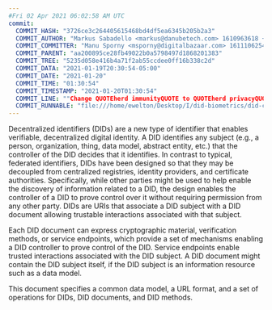 ```yaml
---
#Fri 02 Apr 2021 06:02:58 AM UTC
commit:
  COMMIT_HASH: "3726ce3c264405615468bd4df5ea6345b205b2a3"
  COMMIT_AUTHOR: "Markus Sabadello <markus@danubetech.com> 1610963618 +0100"
  COMMIT_COMMITTER: "Manu Sporny <msporny@digitalbazaar.com> 1611106254 -0500"
  COMMIT_PARENT: "aa200895ce28fb49022b0a5798497d1868201383"
  COMMIT_TREE: "5235d058e416b4a71f2ab55ccdee0ff16b338c2d"
  COMMIT_DATA: "2021-01-19T20:30:54-05:00"
  COMMIT_DATE: "2021-01-20"
  COMMIT_TIME: "01:30:54"
  COMMIT_TIMESTAMP: "2021-01-20T01:30:54"
  COMMIT_LINE: ""Change QUOTEherd immunityQUOTE to QUOTEherd privacyQUOTE."
  COMMIT_RUNNABLE: "file:///home/ewelton/Desktop/I/did-biometrics/did-core-dataset/analysis/gitinfo/3726ce3c264405615468bd4df5ea6345b205b2a3/snapshot/index.html"
---
```


<section id="abstract">
<p>
<a>Decentralized identifiers</a> (DIDs) are a new type of identifier that
enables verifiable, decentralized digital identity. A <a>DID</a> identifies any
subject (e.g., a person, organization, thing, data model, abstract entity, etc.)
that the controller of the <a>DID</a> decides that it identifies. In contrast to
typical, federated identifiers, DIDs have been designed so that they may be
decoupled from centralized registries, identity providers, and certificate
authorities. Specifically, while other parties might be used to help enable the
discovery of information related to a <a>DID</a>, the design enables the
controller of a <a>DID</a> to prove control over it without requiring permission
from any other party. <a>DIDs</a> are URIs that associate a <a>DID subject</a>
with a <a>DID document</a> allowing trustable interactions associated with that
subject.
    </p>
<p>
Each <a>DID document</a> can express cryptographic material, verification
methods, or <a>service endpoints</a>, which provide a set of mechanisms enabling
a <a>DID controller</a> to prove control of the <a>DID</a>. <a>Service
endpoints</a> enable trusted interactions associated with the <a>DID
subject</a>. A <a>DID document</a> might contain the <a>DID subject</a> itself,
if the <a>DID subject</a> is an information resource such as a data model.
    </p>
<p>
This document specifies a common data model, a URL format, and a set of
operations for <a>DIDs</a>, <a>DID documents</a>, and <a>DID methods</a>.
    </p>
</section>
